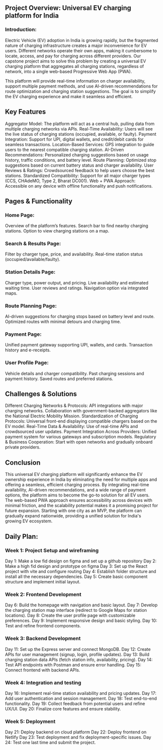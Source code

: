 ## Project Overview: Universal EV charging platform for India

### Introduction:
Electric Vehicle (EV) adoption in India is growing rapidly, but the fragmented nature of charging infrastructure creates a major inconvenience for EV users. Different networks operate their own apps, making it cumbersome to locate, access, and pay for charging across different providers. Our capstone project aims to solve this problem by creating a universal EV charging platform that aggregates all charging stations, regardless of network, into a single web-based Progressive Web App (PWA).

This platform will provide real-time information on charger availability, support multiple payment methods, and use AI-driven recommendations for route optimization and charging station suggestions. The goal is to simplify the EV charging experience and make it seamless and efficient.

## Key Features
Aggregator Model: The platform will act as a central hub, pulling data from multiple charging networks via APIs.
Real-Time Availability: Users will see the live status of charging stations (occupied, available, or faulty).
Payment Integration: Support for UPI, digital wallets, and credit/debit cards for seamless transactions.
Location-Based Services: GPS integration to guide users to the nearest compatible charging station.
AI-Driven Recommendations: Personalized charging suggestions based on usage history, traffic conditions, and battery level.
Route Planning: Optimized stop suggestions based on current battery status and charger availability.
User Reviews & Ratings: Crowdsourced feedback to help users choose the best stations.
Standardized Compatibility: Support for all major charger types (CCS, CHAdeMO, Type 2, Bharat DC001).
Web + PWA Approach: Accessible on any device with offline functionality and push notifications.


## Pages & Functionality
### Home Page:
Overview of the platform’s features.
Search bar to find nearby charging stations.
Option to view charging stations on a map.

### Search & Results Page:
Filter by charger type, price, and availability.
Real-time station status (occupied/available/faulty).

### Station Details Page:
Charger type, power output, and pricing.
Live availability and estimated waiting time.
User reviews and ratings.
Navigation option via integrated maps.

### Route Planning Page:
AI-driven suggestions for charging stops based on battery level and route.
Optimized routes with minimal detours and charging time.

### Payment Page:
Unified payment gateway supporting UPI, wallets, and cards.
Transaction history and e-receipts.

### User Profile Page:
Vehicle details and charger compatibility.
Past charging sessions and payment history.
Saved routes and preferred stations.

## Challenges & Solutions
Different Charging Networks & Protocols:
API integrations with major charging networks.
Collaboration with government-backed aggregators like the National Electric Mobility Mission.
Standardization of Charging Protocols:
Universal front-end displaying compatible chargers based on the EV model.
Real-Time Data & Availability:
Use of real-time APIs and crowdsourced user updates.
Payment Integration Across Providers:
Unified payment system for various gateways and subscription models.
Regulatory & Business Cooperation:
Start with open networks and gradually onboard private providers.

## Conclusion
This universal EV charging platform will significantly enhance the EV ownership experience in India by eliminating the need for multiple apps and offering a seamless, efficient charging process. By integrating real-time availability, AI-driven recommendations, and a wide range of payment options, the platform aims to become the go-to solution for all EV users. The web-based PWA approach ensures accessibility across devices with minimal friction, and the scalability potential makes it a promising project for future expansion. Starting with one city as an MVP, the platform can gradually expand nationwide, providing a unified solution for India's growing EV ecosystem.


## Daily Plan:

### Week 1: Project Setup and wireframing

Day 1: Make a low fid design on figma and set up a github repository
Day 2: Make a high fid design and prototype on figma
Day 3: Set up the React project with vite and configure routing
Day 4: Establish folder structure and install all the necessary dependencies.
Day 5: Create basic component structure and implement initial layout.

### Week 2: Frontend Development
Day 6: Build the homepage with navigation and basic layout.
Day 7: Develop the charging station map interface (redirect to Google Maps for station locations).
Day 8: Create the user profile page with customizable preferences.
Day 9: Implement responsive design and basic styling.
Day 10: Test and refine frontend components.


### Week 3: Backend Development
Day 11: Set up the Express server and connect MongoDB.
Day 12: Create APIs for user management (signup, login, profile updates).
Day 13:  Build charging station data APIs (fetch station info, availability, pricing).
Day 14: Test API endpoints with Postman and ensure error handling.
Day 15: Connect frontend with backend APIs.

### Week 4: Integration and testing 
Day 16: Implement real-time station availability and pricing updates.
Day 17: Add user authentication and session management.
Day 18: Test end-to-end functionality.
Day 19: Collect feedback from potential users and refine UX/UI.
Day 20: Finalize core features and ensure stability.

### Week 5: Deployment 
Day 21: Deploy backend on cloud platform
Day 22: Deploy frontend on Netlify
Day 23: Test deployment and fix deployment-specific issues.
Day 24: Test one last time and submit the project.
